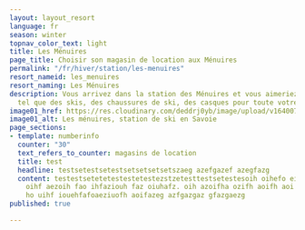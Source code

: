 ```yaml
---
layout: layout_resort
language: fr
season: winter
topnav_color_text: light
title: Les Ménuires
page_title: Choisir son magasin de location aux Ménuires
permalink: "/fr/hiver/station/les-menuires"
resort_nameid: les_menuires
resort_naming: Les Ménuires
description: Vous arrivez dans la station des Ménuires et vous aimeriez louer du matériel
  tel que des skis, des chaussures de ski, des casques pour toute votre famille ?
image01_href: https://res.cloudinary.com/deddrj0yb/image/upload/v1640075420/website/resorts/les%20menuires/yann-allegre-dabLvaCrd1M-unsplash_xdjd2l.jpg
image01_alt: Les ménuires, station de ski en Savoie
page_sections:
- template: numberinfo
  counter: "30"
  text_refers_to_counter: magasins de location
  title: test
  headline: testsetestsetestsetsetsetsetszaeg azefgazef azegfazg
  content: testestsetetetestestetestezstzetesttestsetestesoih oihefo eihfezoifgzo
    oihf aezoih fao ihfaziouh faz oiuhafz. oih azoifha ozifh aoifh aoi oiuh fazeioafihu.
    ho uihf iouehfafoaeziuofh aoifazeg azfgazgaz gfazgaezg
published: true

---
```

